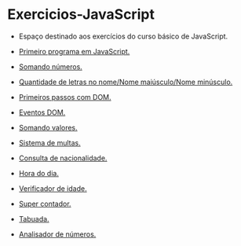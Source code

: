 # Exercicios-JavaScript

* Espaço destinado aos exercícios do curso básico de JavaScript.

* <a href="https://rafasfrancah.github.io/Exercicios-JavaScript/aula04/ex001.html" target="_blank">Primeiro programa em JavaScript.</a> 
* <a href="https://rafasfrancah.github.io/Exercicios-JavaScript/aula06/ex003.html" target="_blank">Somando números.</a> 
* <a href="https://rafasfrancah.github.io/Exercicios-JavaScript/aula06/ex004.html" target="_blank">Quantidade de letras no nome/Nome maiúsculo/Nome minúsculo.</a> 
* <a href="https://rafasfrancah.github.io/Exercicios-JavaScript/aula06/ex005.html" target="_blank">Primeiros passos com DOM.</a>
* <a href="https://rafasfrancah.github.io/Exercicios-JavaScript/aula10/ex006.html" target="_blank">Eventos DOM.</a>
* <a href="https://rafasfrancah.github.io/Exercicios-JavaScript/aula10/ex007.html" target="_blank">Somando valores.</a>
* <a href="https://rafasfrancah.github.io/Exercicios-JavaScript/aula11/ex010.html" target="_blank">Sistema de multas.</a>
* <a href="https://rafasfrancah.github.io/Exercicios-JavaScript/aula11/ex011.html" target="_blank">Consulta de nacionalidade.</a>
* <a href="https://rafasfrancah.github.io/Exercicios-JavaScript/aula12/ex014.html" target="_blank">Hora do dia.</a>
* <a href="https://rafasfrancah.github.io/Exercicios-JavaScript/aula12/ex015.html" target="_blank">Verificador de idade.</a>
* <a href="https://rafasfrancah.github.io/Exercicios-JavaScript/aula14/ex016.html" target="_blank">Super contador.</a>
* <a href="https://rafasfrancah.github.io/Exercicios-JavaScript/aula14/ex017.html" target="_blank">Tabuada.</a>
* <a href="https://rafasfrancah.github.io/Exercicios-JavaScript/aula16ex/ex018modelo.html" target="_blank">Analisador de números.</a>




